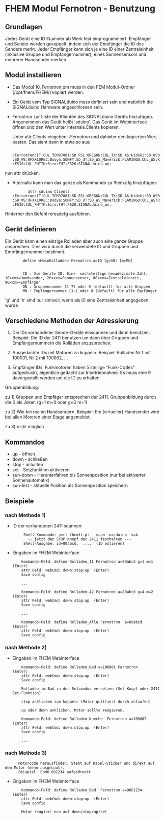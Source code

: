 FHEM Modul Fernotron - Benutzung
================================


Grundlagen
----------

Jedes Gerät eine ID-Nummer ab Werk fest einprogrammiert. Empfänger und Sender werden gekoppelt, indem sich der Empfänger die ID des Senders merkt. Jeder Empfänger kann sich je eine ID einer Zentraleinheit (inklusive Gruppe und Empfängernummer), eines Sonnensensors und mehrerer Handsender merken.


Modul installieren
------------------

* Das Modul 10_Fernotron.pm muss in den FEM Modul-Ordner (/opt/fhem/FHEM/) kopiert werden.

* Ein Gerät vom Typ SIGNALduino muss definiert sein und natürlich die SIGNALduino Hardware angeschlossen sein.

* Fernotron zur Liste der Klienten des SIGNALduino Geräts hinzufügen. Angenommen das Gerät heißt 'sduino'. Das Gerät im Webinterface öffnen und den Wert unter Internals.Clients kopieren.

  Unter attr.Clients eingeben:  :Fernotron   und dahinter den kopierten Wert pasten.  Das sieht dann in etwa so aus:

             :Fernotron:IT:CUL_TCM97001:SD_RSL:OREGON:CUL_TX:SD_AS:Hideki:SD_WS07:SD_WS09: :SD_WS:RFXX10REC:Dooya:SOMFY:SD_UT:SD_WS_Maverick:FLAMINGO:CUL_WS:Revolt: :FS10:CUL_FHTTK:Siro:FHT:FS20:SIGNALduino_un:
			 
nun attr drücken.


* Alternativ kann man das ganze als Kommando zu fhem.cfg hinzufügen:

             attr sduino Clients :Fernotron:IT:CUL_TCM97001:SD_RSL:OREGON:CUL_TX:SD_AS:Hideki:SD_WS07:SD_WS09: :SD_WS:RFXX10REC:Dooya:SOMFY:SD_UT:SD_WS_Maverick:FLAMINGO:CUL_WS:Revolt: :FS10:CUL_FHTTK:Siro:FHT:FS20:SIGNALduino_un:
			 
			 
Hinterher den Befehl rereadcfg ausführen.




Gerät definieren
----------------

Ein Gerät kann einen einzige Rolladen aber  auch eine ganze Gruppe ansprechen.  Dies wird durch die verwendete ID und Gruppen und Empfängernummer bestimmt.

            define <MeinRolladen> Fernotron a=ID [g=GN] [m=MN]
			
		
			ID : Die Geräte ID. Eine  sechstellige hexadezimale Zahl.  10xxxx=Handsender, 20xxxx=Sonnensensor, 80xxxx=Zentraleinheit, 90xxxx=Empfänger
			GN : Gruppennummer (1-7) oder 0 (default) für alle Gruppen
			MN : Empfängernummer (1-) oder 0 (default) für alle Empfänger
			
'g' und 'n' sind nur sinnvoll, wenn als ID eine Zentraleinheit angegeben wurde 


Verschiedene Methoden der Adressierung
--------------------------------------

1) Die IDs vorhandener Sende-Geräte einscannen und dann benutzen. Beispiel: Die ID der 2411 benutzen um dann über Gruppen und Empfängernummern die Rolläden anzusprechen.

2) Ausgedachte IDs mit Motoren zu koppeln.  Beispiel: Rolladen Nr 1 mit 100001, Nr 2 mit 100002, ...

3) Empfänger IDs: Funkmotoren haben 5 stellige "Funk-Codes" aufgedruckt, eigentlich gedacht zur Inbetriebnahme. Es muss eine 9 davorgestellt werden um die ID zu erhalten.


Gruppenbildung:

zu 1) Gruppen und Empfäger entsprechen der 2411. Gruppenbildung durch die 0 als Joker.  (g=1 m=0 oder g=0 m=1) 

zu 2) Wie bei realen Handsendern. Beispiel: Ein (virtueller) Handsender wird bei allen Motoren einer Etage angemeldet.

zu 3) nicht möglich


Kommandos
---------

* up - öffnen
* down - schließen
* stop - anhalten
* set  - Setzfunktion aktivieren
* sun-down - Herunterfahren bis Sonnenposition (nur bei aktiverter Sonnenautomatik)
* sun-inst - aktuelle Position als Sonnenposition speichern


Beispiele
---------

### nach Methode 1)

* ID der vorhandenen 2411 scannen:

           Shell-Kommando: perl fhemft.pl --scan -n=sduino -v=4 
             -- jetzt den STOP Knopf der 2411 festhalten ---
           Shell-Ausgabe: id=80abcd,  ....  (ID notieren)

* Eingaben im FHEM Webinterface 
 
          Kommando-Feld: define Rolladen_11 Fernotron a=80abcd g=1 m=1  (Enter)
		  attr Feld: webCmd: down:stop:up  (Enter)
		  Save config
		  
          ...
		  
          Kommando-Feld: define Rolladen_42 Fernotron a=80abcd g=4 m=2  (Enter)
  		  attr Feld: webCmd: down:stop:up  (Enter)
		  Save config
		  
		  ...
		  
          Kommando-Feld: define Rolladen_Alle Fernotron  a=80abcd  (Enter)
		  attr Feld: webCmd: down:stop:up  (Enter)
		  Save config
		  

### nach Methode 2)

* Eingaben im FHEM Webinterface 

          Kommando-Feld: define Rolladen_Bad a=100001 Fernotron    (Enter)
		  attr Feld: webCmd: down:stop:up  (Enter)
		  Save config

          Rolladen im Bad in den Setzmodus versetzen (Set-Knopf oder 2411 Set-Funktion)
		  
		  stop anklicken zum koppeln (Motor quittiert durch anlaufen)
		  
		  up oder down anklicken. Motor sollte reagieren.
		  
		  Kommando-Feld: define Rolladen_Kueche  Fernotron a=100002   (Enter)
		  attr Feld: webCmd: down:stop:up  (Enter)
		  Save config
		  
		  ...
		  
		  
		  
### nach Methode 3)

          Motorcode herausfinden. Steht auf Kabel-Sticker und direkt auf dem Motor (wenn ausgebaut).
		  Beispiel: Code 0D1234 aufgedruckt

* Eingaben im FHEM Webinterface 

          Kommando-Feld: define Rolladen_Bad  Fernotron a=90D1234   (Enter)
		  attr Feld: webCmd: down:stop:up  (Enter)
		  Save config
		  
		  Motor reagiert nun auf down/stop/up/set 
		  
